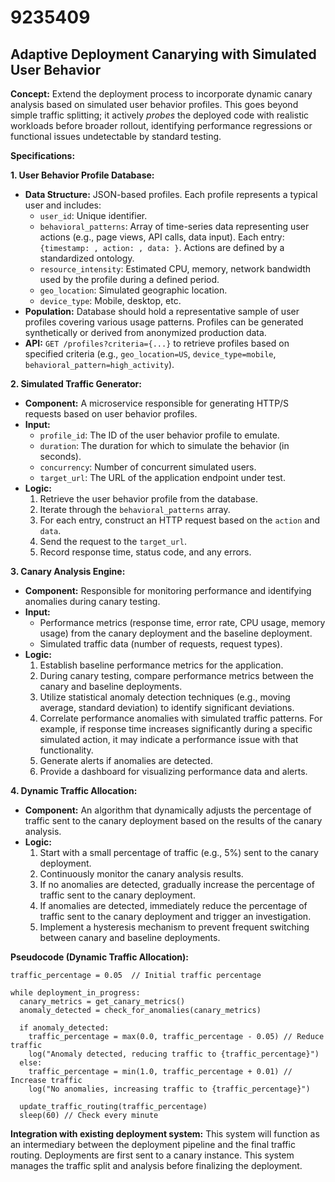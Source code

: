 # 9235409

## Adaptive Deployment Canarying with Simulated User Behavior

**Concept:** Extend the deployment process to incorporate dynamic canary analysis based on simulated user behavior profiles. This goes beyond simple traffic splitting; it actively *probes* the deployed code with realistic workloads before broader rollout, identifying performance regressions or functional issues undetectable by standard testing.

**Specifications:**

**1. User Behavior Profile Database:**

*   **Data Structure:** JSON-based profiles. Each profile represents a typical user and includes:
    *   `user_id`: Unique identifier.
    *   `behavioral_patterns`: Array of time-series data representing user actions (e.g., page views, API calls, data input).  Each entry: `{timestamp: , action: , data: }`.  Actions are defined by a standardized ontology.
    *   `resource_intensity`: Estimated CPU, memory, network bandwidth used by the profile during a defined period.
    *   `geo_location`:  Simulated geographic location.
    *   `device_type`:  Mobile, desktop, etc.
*   **Population:** Database should hold a representative sample of user profiles covering various usage patterns. Profiles can be generated synthetically or derived from anonymized production data.
*   **API:**  `GET /profiles?criteria={...}` to retrieve profiles based on specified criteria (e.g., `geo_location=US`, `device_type=mobile`, `behavioral_pattern=high_activity`).

**2. Simulated Traffic Generator:**

*   **Component:** A microservice responsible for generating HTTP/S requests based on user behavior profiles.
*   **Input:**
    *   `profile_id`:  The ID of the user behavior profile to emulate.
    *   `duration`:  The duration for which to simulate the behavior (in seconds).
    *   `concurrency`: Number of concurrent simulated users.
    *   `target_url`: The URL of the application endpoint under test.
*   **Logic:**
    1.  Retrieve the user behavior profile from the database.
    2.  Iterate through the `behavioral_patterns` array.
    3.  For each entry, construct an HTTP request based on the `action` and `data`.
    4.  Send the request to the `target_url`.
    5.  Record response time, status code, and any errors.

**3. Canary Analysis Engine:**

*   **Component:** Responsible for monitoring performance and identifying anomalies during canary testing.
*   **Input:**
    *   Performance metrics (response time, error rate, CPU usage, memory usage) from the canary deployment and the baseline deployment.
    *   Simulated traffic data (number of requests, request types).
*   **Logic:**
    1.  Establish baseline performance metrics for the application.
    2.  During canary testing, compare performance metrics between the canary and baseline deployments.
    3.  Utilize statistical anomaly detection techniques (e.g., moving average, standard deviation) to identify significant deviations.
    4.  Correlate performance anomalies with simulated traffic patterns.  For example, if response time increases significantly during a specific simulated action, it may indicate a performance issue with that functionality.
    5.  Generate alerts if anomalies are detected.
    6.  Provide a dashboard for visualizing performance data and alerts.

**4. Dynamic Traffic Allocation:**

*   **Component:** An algorithm that dynamically adjusts the percentage of traffic sent to the canary deployment based on the results of the canary analysis.
*   **Logic:**
    1.  Start with a small percentage of traffic (e.g., 5%) sent to the canary deployment.
    2.  Continuously monitor the canary analysis results.
    3.  If no anomalies are detected, gradually increase the percentage of traffic sent to the canary deployment.
    4.  If anomalies are detected, immediately reduce the percentage of traffic sent to the canary deployment and trigger an investigation.
    5.  Implement a hysteresis mechanism to prevent frequent switching between canary and baseline deployments.

**Pseudocode (Dynamic Traffic Allocation):**

```
traffic_percentage = 0.05  // Initial traffic percentage

while deployment_in_progress:
  canary_metrics = get_canary_metrics()
  anomaly_detected = check_for_anomalies(canary_metrics)

  if anomaly_detected:
    traffic_percentage = max(0.0, traffic_percentage - 0.05) // Reduce traffic
    log("Anomaly detected, reducing traffic to {traffic_percentage}")
  else:
    traffic_percentage = min(1.0, traffic_percentage + 0.01) // Increase traffic
    log("No anomalies, increasing traffic to {traffic_percentage}")

  update_traffic_routing(traffic_percentage)
  sleep(60) // Check every minute
```

**Integration with existing deployment system:** This system will function as an intermediary between the deployment pipeline and the final traffic routing. Deployments are first sent to a canary instance. This system manages the traffic split and analysis before finalizing the deployment.